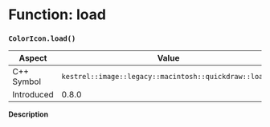 
# Function: load
### `ColorIcon.load()`

| Aspect | Value |
| --- | --- |
| C++ Symbol | `kestrel::image::legacy::macintosh::quickdraw::load()` |
| Introduced | 0.8.0 |

**Description**


